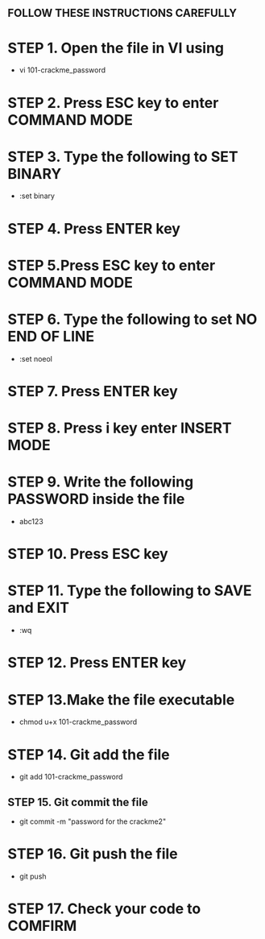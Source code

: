 ## FOLLOW THESE INSTRUCTIONS CAREFULLY

# STEP 1. Open the file in VI using 

- vi  101-crackme_password

# STEP 2. Press ESC key to enter COMMAND MODE

# STEP 3. Type the following to SET BINARY 

- :set binary

# STEP 4. Press ENTER key

# STEP 5.Press ESC key to enter COMMAND MODE

# STEP 6. Type the following to set NO END OF LINE

- :set noeol

# STEP 7. Press ENTER key

# STEP 8. Press i key enter INSERT MODE

# STEP 9. Write the following PASSWORD inside the file

- abc123

# STEP 10. Press ESC key

# STEP 11. Type the following to SAVE and EXIT

- :wq

# STEP 12. Press ENTER key

# STEP 13.Make the file executable

- chmod u+x 101-crackme_password

# STEP 14. Git add the file

- git add 101-crackme_password

## STEP 15. Git commit the file

- git commit -m "password for the crackme2"

# STEP 16. Git push the file

- git push

# STEP 17. Check your code to COMFIRM
